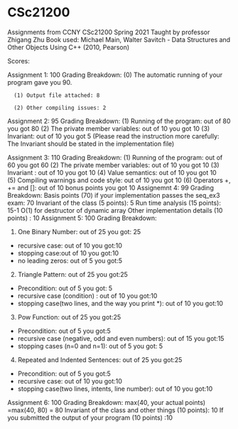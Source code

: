 # CSc21200
Assignments from CCNY CSc21200
Spring 2021 
Taught by professor Zhigang Zhu
Book used: Michael Main, Walter Savitch - Data Structures and Other Objects Using C++ (2010, Pearson)

Scores:

Assignment 1: 100
  Grading Breakdown:
      (0) The automatic running of your program gave you 90.
      
      (1) Output file attached: 8
      
      (2) Other compiling issues: 2
      
Assignment 2: 95 
  Grading Breakdown:
    (1) Running of the program: out of 80 you got 80
    (2) The private member variables: out of 10 you got 10
    (3) Invariant: out of 10 you got  5 (Please read the instruction more carefully: The Invariant should be stated in the implementation file)
    
Assignment 3: 110
  Grading Breakdown:
    (1) Running of the program: out of 60 you got 60
    (2) The private member variables: out of 10 you got 10
    (3) Invariant : out of 10 you got  10
    (4) Value semantics: out of 10 you got 10  
    (5) Compiling warnings and code style: out of 10 you got 10
    (6) Operators +, += and []: out of 10 bonus points you got  10
Assignemnt 4: 99
  Grading Breakdown:
  Basis points (70) if your implementation passes the seq_ex3 exam: 70
    Invariant of the class (5 points): 5
    Run time analysis (15 points): 15-1 O(1) for destructor of dynamic array
    Other implementation details (10 points) : 10
Assignment 5: 100
  Grading Breakdown:
  1. One Binary Number: out of 25 you got: 25
- recursive case: out of 10 you got:10
- stopping case:out of 10 you got:10
- no leading zeros: out of 5 you got:5

2. Triangle Pattern: out of 25 you got:25
- Precondition: out of 5 you got: 5
- recursive case (condition) : out of 10 you got:10
- stopping case(two lines, and the way you print *): out of 10 you got:10


3. Pow Function: out of 25 you got:25
- Precondition: out of 5 you got:5
- recursive case (negative, odd and even numbers): out of 15 you got:15
- stopping cases (n=0 and n=1): out of 5 you got: 5

4. Repeated and Indented Sentences: out of 25 you got:25
- Precondition: out of 5 you got:5
- recursive case: out of 10 you got:10
- stopping case(two lines, intents, line number): out of 10 you got:10

Assignment 6: 100 
  Grading Breakdown:
   max(40, your actual points) =max(40, 80) = 80
   Invariant of the class and other things (10 points): 10
   If you submitted the output of your program (10 points) :10
